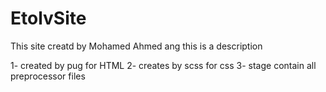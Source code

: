 # EtolvSite

This site creatd by Mohamed Ahmed ang this is a description 

1- created by pug for HTML 
2- creates by scss for css 
3- stage contain all preprocessor files
